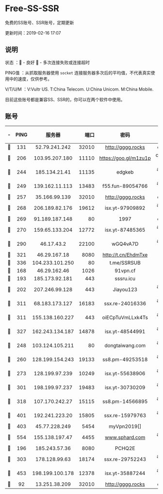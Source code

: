 # Free-SS-SSR

免费的SS账号、SSR账号，定期更新

更新时间：2019-02-16 17:07

## 说明

状态     ：🙂 - 良好 🙁 - 多次连接失败或连接超时

PING值   ：从抓取服务器使用 `socket` 连接服务器多次后的平均值，不代表真实使用中的速度，仅供参考。

V/T/U/M  ：V:Vultr US. T:China Telecom. U:China Unicom. M:China Mobile.

目前这些账号都是兼容SS、SSR的，你可以在两个软件中使用。

## 账号

|-|PING|服务器|端口|密码|加密方式|区域|V/T/U/M|
|:----:|:----:|:-----:|-----:|:----:|:----:|:----:|:----:|
|🙂|131|52.79.241.242|32010|http://gggg.rocks|chacha20|KR|8↑/9↑/10↑/8↑|
|🙂|206|103.95.207.180|11110|https://goo.gl/m1zu1p|chacha20-ietf|US|8↑/10↑/10↑/10↑|
|🙂|244|185.134.21.41|11135|edgkeb|aes-256-cfb|GB|10↑/10↑/10↑/10↑|
|🙂|249|139.162.11.113|13483|f55.fun-89054766|aes-256-cfb|SG|8↑/9↑/9↑/9↑|
|🙂|257|35.166.99.139|32010|http://gggg.rocks|chacha20|US|10↑/10↑/10↑/10↑|
|🙂|268|206.189.82.176|19612|isx.yt-97909892|aes-256-cfb|SG|10↑/10↑/10↑/10↑|
|🙂|269|91.189.187.148|80|1997|chacha20|US|6↑/8↑/8↑/10↑|
|🙂|270|159.65.133.204|12772|isx.yt-87485365|aes-256-cfb|SG|10↑/10↑/10↑/10↑|
|🙂|290|46.17.43.2|22100|wGQ4vA7D|aes-256-gcm|RU|5↓/10↑/10↑/10↑|
|🙂|321|46.29.167.18|8080|http://t.cn/EhdmTxe|rc4-md5|RU|10↑/10↑/10↑/10↑|
|🙂|336|104.233.101.250|80|t.me/SSRSUB|rc4-md5|CA|10↑/10↑/10↑/10↑|
|🙂|168|46.29.162.46|1026|91vpn.cf|rc4-md5|RU|10↑/9↑/10↑/10↑|
|🙂|193|185.173.92.181|443|sssru.icu|rc4-md5|RU|10↑/10↑/10↑/10↑|
|🙂|202|207.246.99.128|443|Jiayou123|aes-256-cfb|US|1↓/10↑/10↑/10↑|
|🙂|311|68.183.173.127|16183|ssx.re-24016336|aes-256-cfb|US|8↑/9↑/9↑/9↑|
|🙂|311|155.138.160.227|443|oiECpTuVmLLxk4Ts|aes-256-cfb|US|2↓/10↑/10↑/10↑|
|🙂|327|162.243.134.187|14878|isx.yt-48544991|aes-256-cfb|US|10↑/10↑/10↑/10↑|
|🙂|248|103.124.105.211|80|dongtaiwang.com|aes-256-cfb|US|9↑/10↑/10↑/10↑|
|🙂|260|128.199.154.243|19133|ss8.pm-49253518|aes-256-cfb|SG|10↑/10↑/10↑/10↑|
|🙂|273|128.199.97.239|10249|isx.yt-55638906|aes-256-cfb|SG|10↑/10↑/10↑/10↑|
|🙂|301|198.199.97.237|19483|isx.yt-30730209|aes-256-cfb|US|10↑/10↑/10↑/10↑|
|🙂|318|107.170.242.27|15115|ss8.pm-14566895|aes-256-cfb|US|8↑/9↑/9↑/9↑|
|🙂|401|192.241.223.20|15805|ssx.re-15979763|aes-256-cfb|US|8↑/9↑/9↑/9↑|
|🙂|403|45.77.228.249|5454|myVpn2019[]|rc4-md5|GB|10↑/10↑/10↑/10↑|
|🙂|554|155.138.197.47|4455|www.sphard.com|aes-256-cfb|US|8↑/9↑/10↑/10↑|
|🙁|196|185.243.57.36|8080|PCHQ2E|rc4-md5|US|10↑/10↑/10↑/9↑|
|🙁|303|178.128.99.63|18174|ssx.re-29752243|aes-256-cfb|SG|8↑/9↑/9↑/9↑|
|🙁|453|198.199.100.178|12378|isx.yt-35887244|aes-256-cfb|US|10↑/10↑/10↑/10↑|
|🙁|92|13.251.38.209|32010|http://gggg.rocks|chacha20|SG|10↑/10↑/10↑/10↑|
